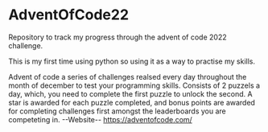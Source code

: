 # AdventOfCode22
Repository to track my progress through the advent of code 2022 challenge.

This is my first time using python so using it as a way to practise my skills.

Advent of code a series of challenges realsed every day throughout the month of december to test your programming skills.
Consists of 2 puzzels a day, which, you need to complete the first puzzle to unlock the second. 
A star is awarded for each puzzle completed, and bonus points are awarded for completing challenges first amongst the leaderboards you are competeting in. 
--Website--
https://adventofcode.com/
